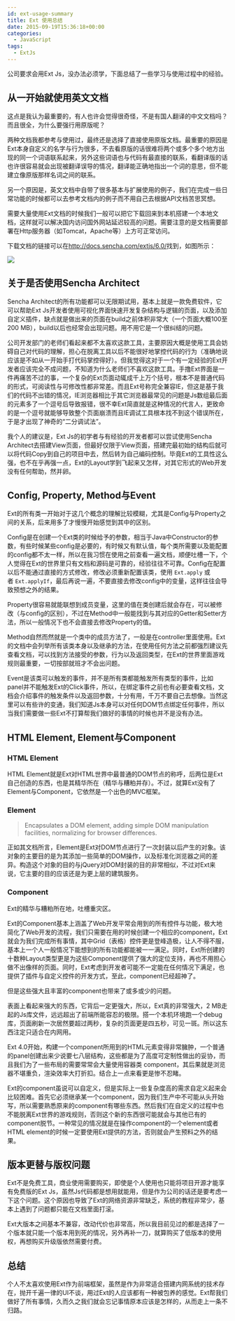 ```yaml
---
id: ext-usage-summary
title: Ext 使用总结
date: 2015-09-19T15:36:18+00:00
categories:
  - JavaScript
tags:
  - ExtJs
---
```

公司要求会用Ext Js，没办法必须学，下面总结了一些学习与使用过程中的经验。<!--more-->

## 从一开始就使用英文文档

这点是我认为最重要的，有人也许会觉得很奇怪，不是有国人翻译的中文文档吗？而且很全，为什么要强行用原版呢？

两种文档我都参考与使用过，最终还是选择了直接使用原版文档。最重要的原因是Ext本身自定义的名字与行为很多，不去看原版的话很难将两个或多个多个地方出现的同一个词语联系起来，另外这些词语也与代码有最直接的联系，看翻译版的话也许很容易就会出现被翻译误导的情况，翻译能正确地指出一个词的意思，但不能建立像原版那样名词之间的联系。

另一个原因是，英文文档中自带了很多基本与扩展使用的例子，我们在完成一些日常功能的时候都可以去参考文档内的例子而不用自己去根据API文档苦思冥想。

需要大量使用Ext文档的时候我们一般可以把它下载回来到本机搭建一个本地文档，这样就可以解决国内访问国外网站延迟较高的问题。需要注意的是文档需要部署在Http服务器（如Tomcat，Apache等）上方可正常访问。

下载文档的链接可以在<a href="http://docs.sencha.com/extjs/6.0/" target="_blank">http://docs.sencha.com/extjs/6.0/</a>找到，如图所示：

![](http://7xjbxm.com1.z0.glb.clouddn.com/20150919110411.png)

## 关于是否使用Sencha Architect

Sencha Architect的所有功能都可以无限期试用，基本上就是一款免费软件，它可以帮助Ext Js开发者使用可视化界面快速开发复杂结构与逻辑的页面，以及添加自定义插件，缺点就是做出来的页面在build之前体积非常大（一个页面大概100至200 MB），build以后也经常会出现问题。用不用它是一个很纠结的问题。

公司开发部门的老师们看起来都不太喜欢这款工具，主要原因大概是使用工具会妨碍自己对代码的理解，担心在脱离工具以后不能很好地掌控代码的行为（准确地说应该是不如从一开始手打代码掌控得好）。但我觉得这对于一个有一定经验的Ext开发者应该完全不成问题，不知道为什么老师们不喜欢这款工具。手撸Ext界面是一件再痛苦不过的事，一个复杂的Ext页面动辄成千上万个括号，根本不是普通代码的形式，可阅读性与可修改性都非常差。而且Ext号称完全兼容IE，但这是基于我们的代码不出错的情况，IE浏览器相比于其它浏览器最常见的问题是Js数组最后面的元素多了一个逗号后导致报错，很不幸Ext简直就是这种情况的代言人，更致命的是一个逗号就能够导致整个页面崩溃而且IE调试工具根本找不到这个错误所在，于是才出现了神奇的“二分调试法”。

我个人的建议是，Ext Js的初学者与有经验的开发者都可以尝试使用Sencha Architect去搭建View页面，但最好仅限于View页面，搭建完最初始的结构后就可以将代码Copy到自己的项目中去，然后转为自己编码控制。毕竟Ext的工具性这么强，也不在乎再强一点，Ext的Layout学到飞起来又怎样，对其它形式的Web开发没有任何帮助，然并卵。

## Config, Property, Method与Event

Ext的所有类一开始对于这几个概念的理解比较模糊，尤其是Config与Property之间的关系，后来用多了才慢慢开始感觉到其中的区别。

Config是在创建一个Ext类的时候给予的参数，相当于Java中Constructor的参数，有些时候某些config是必要的，有时候又有默认值，每个类所需要以及能配置的config都不太一样，所以在我习惯在使用之前查看一遍文档，顺便吐槽一下，个人觉得在Ext的世界里只有文档和源码是可靠的，经验往往不可靠。Config在配置以后不能通过直接的方式修改，修改必须重新配置该类，使用 `Ext.apply` 或者 `Ext.applyIf`，最后再说一遍，不要直接去修改config中的变量，这样往往会导致预想之外的结果。

Property很容易就能联想到成员变量，这里的值在类创建后就会存在，可以被修改（与config的区别），不过在Method中一般能找到与其对应的Getter和Setter方法，所以一般情况下也不会直接去修改Property的值。

Method自然而然就是一个类中的成员方法了，一般是在controller里面使用。Ext的文档中会列举所有该类本身以及继承的方法，在使用任何方法之前都强烈建议先查看文档，可以找到方法接受的参数，行为以及返回类型，在Ext的世界里面游戏规则最重要，一切按部就班才不会出问题。

Event是该类可以触发的事件，并不是所有类都能触发所有类型的事件，比如panel并不能触发Ext的Click事件，所以，在绑定事件之前也有必要查看文档，文档会介绍事件的触发条件以及返回参数，十分有用，千万不要自己去想像。当然这里可以有些许的变通，我们知道Js本身可以对任何DOM节点绑定任何事件，所以当我们需要做一些Ext不打算帮我们做好的事情的时候也并不是没有办法。

## HTML Element, Element与Component

### HTML Element

HTML Element就是Ext对HTML世界中最普通的DOM节点的称呼，后两位是Ext自己创造的东西，也是其精华所在（精华与糟粕并存）。不过，就算Ext没有了Element与Component，它依然是一个出色的MVC框架。

### Element

> Encapsulates a DOM element, adding simple DOM manipulation facilities, normalizing for browser differences.

正如其文档所言，Element是Ext对DOM节点进行了一次封装以后产生的对象。该对象的主要目的是为其添加一些简单的DOM操作，以及标准化浏览器之间的差异。构造这个对象的目的与jQuery对DOM封装的目的非常相似，不过对Ext来说，它主要的目的应该还是为更上层的建筑服务。

### Component

Ext的精华与糟粕所在地，吐槽重灾区。

Ext的Component基本上涵盖了Web开发平常会用到的所有控件与功能，极大地简化了Web开发的流程，我们只需要在用的时候创建一个相应的component，Ext就会为我们完成所有事情，其中Grid（表格）控件更是登峰造极，让人不得不服，基本上一个人一般情况下能想到的所有功能都能被一一满足。同时，Ext所创建的十数种Layout类型更是为这些Component提供了强大的定位支持，再也不用担心做不出像样的页面。同时，Ext考虑到开发者可能不一定能在任何情况下满足，也提供了插件与自定义控件的开发方式，至此，component已经超神了。

但是这些强大且丰富的component也带来了或多或少的问题。

表面上看起来强大的东西，它背后一定更强大，所以，Ext真的非常强大，2 MB走起的Js库文件，远远超出了前端所能容忍的极限。搭一个本机环境跑一个debug库，页面刷新一次居然要超过两秒，复杂的页面更是四五秒，可见一斑。所以这东西注定只适合在内网用。

Ext 4.0开始，构建一个component所用到的HTML元素变得非常臃肿，一个普通的panel创建出来少说要七八层结构，这些都是为了高度可定制性做出的妥协，而且我们为了一些布局的需要常常会大量使用容器类 component，其后果就是浏览器不堪重负，渲染效率大打折扣。结合上一点来看更是惨不忍睹。

Ext的component虽说可以自定义，但是实际上一些复杂度高的需求自定义起来会比较困难。首先它必须继承某一个component，因为我们生产中不可能从头开始写，所以需要熟悉原来的component有哪些东西。然后我们在自定义的过程中也不能脱离Ext世界的游戏规则，否则这个新的东西很可能就会与其他已有的component脱节。一种常见的情况就是在操作component的一个element或者HTML element的时候一定要使用Ext提供的方法，否则就会产生预料之外的结果。

## 版本更替与版权问题

Ext不是免费工具，商业使用需要购买，即使是个人使用也只能将项目开源才能享有免费版的Ext Js，虽然Js代码都是想用就能用，但是作为公司的话还是要考虑一下这个问题。这个原因也导致了Ext的网络资源非常缺乏，系统的教程非常少，基本上遇到了问题都只能在文档里面打滚。

Ext大版本之间基本不兼容，改动代价也非常高，所以我目前见过的都是选择了一个版本就只能一个版本用到死的情况，另外再补一刀，就算购买了低版本的使用权，再想购买升级版依然需要付费。

## 总结

个人不太喜欢使用Ext作为前端框架，虽然是作为非常适合搭建内网系统的技术存在，抛开千遍一律的UI不谈，用过Ext的人应该都有一种被包养的感觉。Ext帮我们做好了所有事情，久而久之我们就会忘记事情原本应该是怎样的，从而走上一条不归路。
